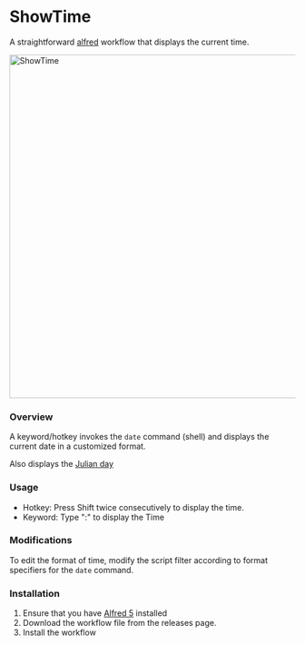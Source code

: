 # ShowTime

A straightforward [alfred](https://www.alfredapp.com) workflow that displays the current time.

<img width="605" alt="ShowTime" src="https://github.com/sp4ce-cowboy/alfred/assets/19762596/2a0bf1e6-09b4-44cb-8509-d01b0d8e2d97">

### Overview
A keyword/hotkey invokes the `date` command (shell) and displays the current date in a customized format. 

Also displays the [Julian day](https://en.wikipedia.org/wiki/Julian_day) 

### Usage
- Hotkey: Press Shift twice consecutively to display the time.
- Keyword: Type ":" to display the Time

### Modifications
To edit the format of time, modify the script filter according to format specifiers for the `date` command.

### Installation
1. Ensure that you have [Alfred 5](https://www.alfredapp.com/alfred-5-whats-new/) installed
2. Download the workflow file from the releases page.
3. Install the workflow
                                                                                

